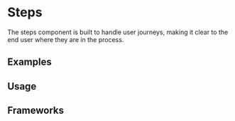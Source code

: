 <script setup>
import Vue from './vue.md';
import React from './react.md';
import Android from './android.md';
</script>

# Steps

The steps component is built to handle user journeys, making it clear to the end user where they are in the process.

<components-status react='released' vue='released' android='released' />

## Examples

<steps-example />

## Usage

<component-design-guidelines name="Warp - Components / Step Indicator" link="https://www.figma.com/file/nkiRpuVu6XRfvY96BA80H8/Components-overview?type=design&node-id=377-23906&mode=design" />

<component-questions />

## Frameworks

<tabs-content>
  <template #react>
   <react />
  </template>
  <template #vue>
    <vue />
  </template>
  <template #android>
    <android />
  </template>
</tabs-content>
